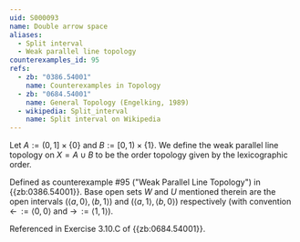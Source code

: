 ```yaml
---
uid: S000093
name: Double arrow space
aliases:
  - Split interval
  - Weak parallel line topology
counterexamples_id: 95
refs:
  - zb: "0386.54001"
    name: Counterexamples in Topology
  - zb: "0684.54001"
    name: General Topology (Engelking, 1989)
  - wikipedia: Split_interval
    name: Split interval on Wikipedia
---
```

Let $A:=(0,1]\times\{0\}$ and $B:=[0,1)\times\{1\}$. 
We define the weak parallel line topology on $X = A \cup B$ to be the order topology given by the lexicographic order.

Defined as counterexample #95 ("Weak Parallel Line Topology")
in {{zb:0386.54001}}. Base open sets $W$ and $U$ mentioned therein are the open intervals
$(\langle a,0\rangle, \langle b,1\rangle)$ and
$(\langle a,1\rangle, \langle b,0\rangle)$ respectively
(with convention $\leftarrow\,:=\langle 0,0\rangle$ and
$\rightarrow\,:=\langle 1,1\rangle$).

Referenced in Exercise 3.10.C of {{zb:0684.54001}}.
